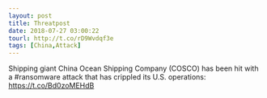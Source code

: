 ```yaml
---
layout: post
title: Threatpost
date: 2018-07-27 03:00:22
tourl: http://t.co/rD9Wvdqf3e
tags: [China,Attack]
---
```

Shipping giant China Ocean Shipping Company (COSCO) has been hit with a #ransomware attack that has crippled its U.S. operations: https://t.co/Bd0zoMEHdB